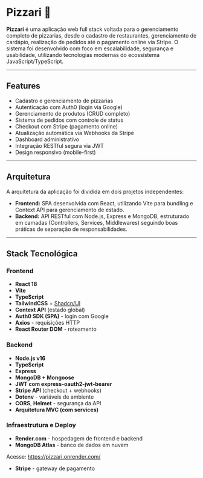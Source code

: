 # Pizzari 🍕

**Pizzari** é uma aplicação web full stack voltada para o gerenciamento completo de pizzarias, desde o cadastro de restaurantes, gerenciamento de cardápio, realização de pedidos até o pagamento online via Stripe. O sistema foi desenvolvido com foco em escalabilidade, segurança e usabilidade, utilizando tecnologias modernas do ecossistema JavaScript/TypeScript.

---

##  Features

- Cadastro e gerenciamento de pizzarias
- Autenticação com Auth0 (login via Google)
- Gerenciamento de produtos (CRUD completo)
- Sistema de pedidos com controle de status
- Checkout com Stripe (pagamento online)
- Atualização automática via Webhooks da Stripe
- Dashboard administrativo
- Integração RESTful segura via JWT
- Design responsivo (mobile-first)

---

##  Arquitetura

A arquitetura da aplicação foi dividida em dois projetos independentes:

- **Frontend:** SPA desenvolvida com React, utilizando Vite para bundling e Context API para gerenciamento de estado.
- **Backend:** API RESTful com Node.js, Express e MongoDB, estruturado em camadas (Controllers, Services, Middlewares) seguindo boas práticas de separação de responsabilidades.

---

##  Stack Tecnológica

### Frontend
- **React 18**
- **Vite**
- **TypeScript**
- **TailwindCSS** + [Shadcn/UI](https://ui.shadcn.com/)
- **Context API** (estado global)
- **Auth0 SDK (SPA)** - login com Google
- **Axios** - requisições HTTP
- **React Router DOM** - roteamento

### Backend
- **Node.js v16**
- **TypeScript**
- **Express**
- **MongoDB + Mongoose**
- **JWT com express-oauth2-jwt-bearer**
- **Stripe API** (checkout + webhooks)
- **Dotenv** - variáveis de ambiente
- **CORS**, **Helmet** - segurança da API
- **Arquitetura MVC (com services)**

### Infraestrutura e Deploy
- **Render.com** - hospedagem de frontend e backend
- **MongoDB Atlas** - banco de dados em nuvem

Acesse: https://pizzari.onrender.com/
- **Stripe** - gateway de pagamento
